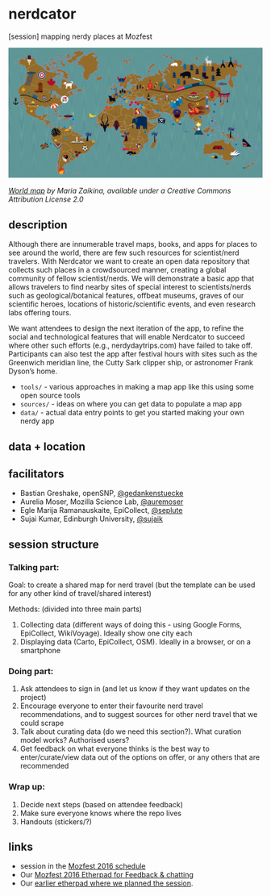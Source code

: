 # nerdcator
[session] mapping nerdy places at Mozfest

![WorldMap](images/world.jpg)

*[World map](http://farm8.staticflickr.com/7123/7105972961_c17a3f75f6_b.jpg) by Maria Zaikina, available under a Creative Commons Attribution License 2.0*

## description

Although there are innumerable travel maps, books, and apps for places to see around the world, there are few such resources for scientist/nerd travelers. With Nerdcator we want to create an open data repository that collects such places in a crowdsourced manner, creating a global community of fellow scientist/nerds. We will demonstrate a basic app that allows travelers to find nearby sites of special interest to scientists/nerds such as geological/botanical features, offbeat museums, graves of our scientific heroes, locations of historic/scientific events, and even research labs offering tours.

We want attendees to design the next iteration of the app, to refine the social and technological features that will enable Nerdcator to succeed where other such efforts (e.g., nerdydaytrips.com) have failed to take off. Participants can also test the app after festival hours with sites such as the Greenwich meridian line, the Cutty Sark clipper ship, or astronomer Frank Dyson’s home.

* `tools/` - various approaches in making a map app like this using some open source tools
* `sources/` - ideas on where you can get data to populate a map app
* `data/` - actual data entry points to get you started making your own nerdy app

## data + location

## facilitators

* Bastian Greshake, openSNP, [@gedankenstuecke](https://twitter.com/gedankenstuecke)
* Aurelia Moser, Mozilla Science Lab, [@auremoser](https://twitter.com/auremoser)
* Egle Marija Ramanauskaite, EpiCollect, [@seplute](https://twitter.com/seplute)
* Sujai Kumar, Edinburgh University, [@sujaik](https://twitter.com/sujaik)

## session structure

### Talking part:

Goal: to create a shared map for nerd travel (but the template can be used for any other kind of travel/shared interest)

Methods: (divided into three main parts)

1. Collecting data (different ways of doing this - using Google Forms, EpiCollect, WikiVoyage). Ideally show one city each
2. Displaying data (Carto, EpiCollect, OSM). Ideally in a browser, or on a smartphone

### Doing part:

1. Ask attendees to sign in (and let us know if they want updates on the project)
2. Encourage everyone to enter their favourite nerd travel recommendations, and to suggest sources for other nerd travel that we could scrape
3. Talk about curating data (do we need this section?). What curation model works? Authorised users?
4. Get feedback on what everyone thinks is the best way to enter/curate/view data out of the options on offer, or any others that are recommended

### Wrap up:

1. Decide next steps (based on attendee feedback)
2. Make sure everyone knows where the repo lives
3. Handouts (stickers/?)

## links

* session in the [Mozfest 2016 schedule](https://app.mozillafestival.org/#_session-443)
* Our [Mozfest 2016 Etherpad for Feedback & chatting](https://public.etherpad-mozilla.org/p/mozfest-2016-nerdcator---crowdsourced-maps-for-ner)
* Our [earlier etherpad where we planned the session](https://gedankenstuecke.piratenpad.de/nerdcator).

